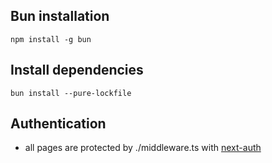 ## Bun installation

`npm install -g bun`

## Install dependencies

`bun install --pure-lockfile`

## Authentication

-   all pages are protected by ./middleware.ts with [next-auth](https://www.youtube.com/watch?v=w2h54xz6Ndw)

